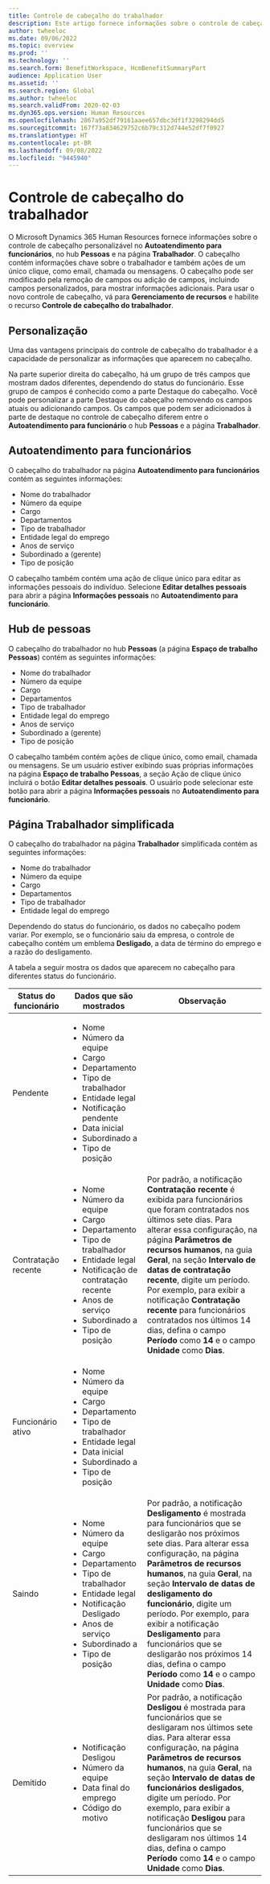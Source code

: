 ```yaml
---
title: Controle de cabeçalho do trabalhador
description: Este artigo fornece informações sobre o controle de cabeçalho personalizável no autoatendimento para funcionários, no Hub de pessoas e na página Trabalhador da Microsoft Dynamics 365 Human Resources.
author: twheeloc
ms.date: 09/06/2022
ms.topic: overview
ms.prod: ''
ms.technology: ''
ms.search.form: BenefitWorkspace, HcmBenefitSummaryPart
audience: Application User
ms.assetid: ''
ms.search.region: Global
ms.author: twheeloc
ms.search.validFrom: 2020-02-03
ms.dyn365.ops.version: Human Resources
ms.openlocfilehash: 2867a952df79161aaee657dbc3df1f3298294dd5
ms.sourcegitcommit: 167f73a834629752c6b79c312d744e52df7f0927
ms.translationtype: HT
ms.contentlocale: pt-BR
ms.lasthandoff: 09/08/2022
ms.locfileid: "9445940"
---
```

# <a name="worker-header-control"></a>Controle de cabeçalho do trabalhador

O Microsoft Dynamics 365 Human Resources fornece informações sobre o controle de cabeçalho personalizável no **Autoatendimento para funcionários**, no hub **Pessoas** e na página **Trabalhador**. O cabeçalho contém informações chave sobre o trabalhador e também ações de um único clique, como email, chamada ou mensagens. O cabeçalho pode ser modificado pela remoção de campos ou adição de campos, incluindo campos personalizados, para mostrar informações adicionais. Para usar o novo controle de cabeçalho, vá para **Gerenciamento de recursos** e habilite o recurso **Controle de cabeçalho do trabalhador**.

## <a name="personalization"></a>Personalização

Uma das vantagens principais do controle de cabeçalho do trabalhador é a capacidade de personalizar as informações que aparecem no cabeçalho.

Na parte superior direita do cabeçalho, há um grupo de três campos que mostram dados diferentes, dependendo do status do funcionário. Esse grupo de campos é conhecido como a parte Destaque do cabeçalho. Você pode personalizar a parte Destaque do cabeçalho removendo os campos atuais ou adicionando campos. Os campos que podem ser adicionados à parte de destaque no controle de cabeçalho diferem entre o **Autoatendimento para funcionário** o hub **Pessoas** e a página **Trabalhador**.

## <a name="employee-self-service"></a>Autoatendimento para funcionários

O cabeçalho do trabalhador na página **Autoatendimento para funcionários** contém as seguintes informações:

- Nome do trabalhador
- Número da equipe
- Cargo
- Departamentos
- Tipo de trabalhador
- Entidade legal do emprego
- Anos de serviço
- Subordinado a (gerente)
- Tipo de posição

O cabeçalho também contém uma ação de clique único para editar as informações pessoais do indivíduo. Selecione **Editar detalhes pessoais** para abrir a página **Informações pessoais** no **Autoatendimento para funcionário**.

## <a name="people-hub"></a>Hub de pessoas

O cabeçalho do trabalhador no hub **Pessoas** (a página **Espaço de trabalho Pessoas**) contém as seguintes informações:

- Nome do trabalhador
- Número da equipe
- Cargo
- Departamentos
- Tipo de trabalhador
- Entidade legal do emprego
- Anos de serviço
- Subordinado a (gerente)
- Tipo de posição

O cabeçalho também contém ações de clique único, como email, chamada ou mensagens. Se um usuário estiver exibindo suas próprias informações na página **Espaço de trabalho Pessoas**, a seção Ação de clique único incluirá o botão **Editar detalhes pessoais**. O usuário pode selecionar este botão para abrir a página **Informações pessoais** no **Autoatendimento para funcionário**.

## <a name="streamlined-worker-page"></a>Página Trabalhador simplificada

O cabeçalho do trabalhador na página **Trabalhador** simplificada contém as seguintes informações:

- Nome do trabalhador
- Número da equipe
- Cargo
- Departamentos
- Tipo de trabalhador
- Entidade legal do emprego

Dependendo do status do funcionário, os dados no cabeçalho podem variar. Por exemplo, se o funcionário saiu da empresa, o controle de cabeçalho contém um emblema **Desligado**, a data de término do emprego e a razão do desligamento.

A tabela a seguir mostra os dados que aparecem no cabeçalho para diferentes status do funcionário.

| Status do funcionário | Dados que são mostrados | Observação |
|-----------------|--------------------|------|
| Pendente | <ul><li>Nome</li><li>Número da equipe</li><li>Cargo</li><li>Departamento</li><li>Tipo de trabalhador</li><li>Entidade legal</li><li>Notificação pendente</li><li>Data inicial</li><li>Subordinado a</li><li>Tipo de posição</li></ul> | |
| Contratação recente | <ul><li>Nome</li><li>Número da equipe</li><li>Cargo</li><li>Departamento</li><li>Tipo de trabalhador</li><li>Entidade legal</li><li>Notificação de contratação recente</li><li>Anos de serviço</li><li>Subordinado a</li><li>Tipo de posição</li></ul> | Por padrão, a notificação **Contratação recente** é exibida para funcionários que foram contratados nos últimos sete dias. Para alterar essa configuração, na página **Parâmetros de recursos humanos**, na guia **Geral**, na seção **Intervalo de datas de contratação recente**, digite um período. Por exemplo, para exibir a notificação **Contratação recente** para funcionários contratados nos últimos 14 dias, defina o campo **Período** como **14** e o campo **Unidade** como **Dias**. |
| Funcionário ativo | <ul><li>Nome</li><li>Número da equipe</li><li>Cargo</li><li>Departamento</li><li>Tipo de trabalhador</li><li>Entidade legal</li><li>Data inicial</li><li>Subordinado a</li><li>Tipo de posição</li></ul> | |
| Saindo | <ul><li>Nome</li><li>Número da equipe</li><li>Cargo</li><li>Departamento</li><li>Tipo de trabalhador</li><li>Entidade legal</li><li>Notificação Desligado</li><li>Anos de serviço</li><li>Subordinado a</li><li>Tipo de posição</li></ul> | Por padrão, a notificação **Desligamento** é mostrada para funcionários que se desligarão nos próximos sete dias. Para alterar essa configuração, na página **Parâmetros de recursos humanos**, na guia **Geral**, na seção **Intervalo de datas de desligamento do funcionário**, digite um período. Por exemplo, para exibir a notificação **Desligamento** para funcionários que se desligarão nos próximos 14 dias, defina o campo **Período** como **14** e o campo **Unidade** como **Dias**. |
| Demitido | <ul><li>Notificação Desligou</li><li>Número da equipe</li><li>Data final do emprego</li><li>Código do motivo</li></ul> | Por padrão, a notificação **Desligou** é mostrada para funcionários que se desligaram nos últimos sete dias. Para alterar essa configuração, na página **Parâmetros de recursos humanos**, na guia **Geral**, na seção **Intervalo de datas de funcionários desligados**, digite um período. Por exemplo, para exibir a notificação **Desligou** para funcionários que se desligaram nos últimos 14 dias, defina o campo **Período** como **14** e o campo **Unidade** como **Dias**. |

